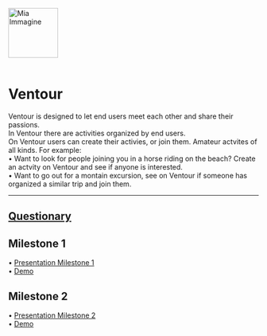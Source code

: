 <img src="http://ventour.sicuroweb.com/assets/images/logo_big.png" height="100" alt="Mia Immagine"> <br>  <br>
<h1>Ventour</h1>
Ventour is designed to let end users meet each other and share their passions. <br>
In Ventour there are activities organized by end users. <br>
On Ventour users can create their activies, or join them. Amateur actvites of all kinds. For example: <br>
• Want to look for people joining you in a horse riding on the beach? Create an actvity on Ventour and see if anyone is interested.<br>
• Want to go out for a montain excursion, see on Ventour if someone has organized a similar trip and join them.
<hr>
<h2><a href="https://docs.google.com/forms/d/e/1FAIpQLScYIHKRi8NIOKMgBBogwFJn2aGNvppBokbAni-Es5e0RFHxww/viewform?c=0&w=1">Questionary</a><br></h2>
<h2>Milestone 1</h2>
• <a href="http://ventour.sicuroweb.com/assets/Slide-Ventour-M1-Final.pdf">Presentation Milestone 1</a><br>
• <a href="http://ventour.altervista.org">Demo</a>


<h2>Milestone 2</h2>
• <a href="http://ventour.sicuroweb.com/assets/milestone2_finale.pdf">Presentation Milestone 2</a><br>
• <a href="http://ventour.sicuroweb.com">Demo</a>
